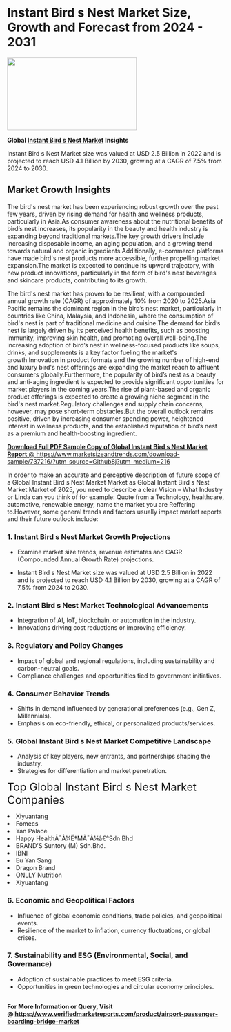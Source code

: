 <H1>Instant Bird s Nest Market Size, Growth and Forecast from 2024 - 2031</H1><img class="aligncenter size-medium wp-image-584254" src="https://thirdeyenews.in/wp-content/uploads/2024/09/Global-Market-Research-300x168.jpeg" alt="" width="300" height="168" /><p><strong>Global&nbsp;<a href="https://www.marketsizeandtrends.com/download-sample/737216/?utm_source=Github8j?utm_medium=216">Instant Bird s Nest Market</a> Insights</strong></p><p>Instant Bird s Nest Market size was valued at USD 2.5 Billion in 2022 and is projected to reach USD 4.1 Billion by 2030, growing at a CAGR of 7.5% from 2024 to 2030.</p><p><h2>Market Growth Insights</h2> <p>The bird's nest market has been experiencing robust growth over the past few years, driven by rising demand for health and wellness products, particularly in Asia.As consumer awareness about the nutritional benefits of bird’s nest increases, its popularity in the beauty and health industry is expanding beyond traditional markets.The key growth drivers include increasing disposable income, an aging population, and a growing trend towards natural and organic ingredients.Additionally, e-commerce platforms have made bird's nest products more accessible, further propelling market expansion.The market is expected to continue its upward trajectory, with new product innovations, particularly in the form of bird's nest beverages and skincare products, contributing to its growth.</p> <p><a href="download_sample_link"></a></p> <p>The bird's nest market has proven to be resilient, with a compounded annual growth rate (CAGR) of approximately 10% from 2020 to 2025.Asia Pacific remains the dominant region in the bird’s nest market, particularly in countries like China, Malaysia, and Indonesia, where the consumption of bird's nest is part of traditional medicine and cuisine.The demand for bird’s nest is largely driven by its perceived health benefits, such as boosting immunity, improving skin health, and promoting overall well-being.The increasing adoption of bird’s nest in wellness-focused products like soups, drinks, and supplements is a key factor fueling the market's growth.Innovation in product formats and the growing number of high-end and luxury bird's nest offerings are expanding the market reach to affluent consumers globally.Furthermore, the popularity of bird’s nest as a beauty and anti-aging ingredient is expected to provide significant opportunities for market players in the coming years.The rise of plant-based and organic product offerings is expected to create a growing niche segment in the bird's nest market.Regulatory challenges and supply chain concerns, however, may pose short-term obstacles.But the overall outlook remains positive, driven by increasing consumer spending power, heightened interest in wellness products, and the established reputation of bird’s nest as a premium and health-boosting ingredient.</p> <p><a href="get_more_link"></p><p><span class=""><strong>Download Full PDF Sample Copy of Global Instant Bird s Nest Market Report</strong> @ <a href="https://www.marketsizeandtrends.com/download-sample/737216/?utm_source=Github8j?utm_medium=216" target="_blank">https://www.marketsizeandtrends.com/download-sample/737216/?utm_source=Github8j?utm_medium=216</a></span></p><p>In order to make an accurate and perceptive description of future scope of a Global&nbsp;Instant Bird s Nest Market Market as Global&nbsp;Instant Bird s Nest Market Market of 2025, you need to describe a clear Vision &ndash; What Industry or Linda can you think of for example: Quote from a Technology, healthcare, automotive, renewable energy, name the market you are Reffering to.However, some general trends and factors usually impact market reports and their future outlook include:</p><h3>1.&nbsp;<strong>Instant Bird s Nest Market Growth Projections</strong></h3><ul><li>Examine market size trends, revenue estimates and CAGR (Compounded Annual Growth Rate) projections.</li><li><p>Instant Bird s Nest Market size was valued at USD 2.5 Billion in 2022 and is projected to reach USD 4.1 Billion by 2030, growing at a CAGR of 7.5% from 2024 to 2030.</p></li></ul><h3>2.&nbsp;<strong>Instant Bird s Nest Market Technological Advancements</strong></h3><ul><li>Integration of AI, IoT, blockchain, or automation in the industry.</li><li>Innovations driving cost reductions or improving efficiency.</li></ul><h3>3.&nbsp;<strong>Regulatory and Policy Changes</strong></h3><ul><li>Impact of global and regional regulations, including sustainability and carbon-neutral goals.</li><li>Compliance challenges and opportunities tied to government initiatives.</li></ul><h3>4.&nbsp;<strong>Consumer Behavior Trends</strong></h3><ul><li>Shifts in demand influenced by generational preferences (e.g., Gen Z, Millennials).</li><li>Emphasis on eco-friendly, ethical, or personalized products/services.</li></ul><h3>5.&nbsp;<strong>Global Instant Bird s Nest Market Competitive Landscape</strong></h3><ul><li>Analysis of key players, new entrants, and partnerships shaping the industry.</li><li>Strategies for differentiation and market penetration.</li></ul><p data-pm-slice="1 1 []"><span style="color: inherit; font-family: inherit; font-size: 25px;">Top Global Instant Bird s Nest Market Companies</span></p><div class="" data-test-id=""><p><li>Xiyuantang</li><li> Fomecs</li><li> Yan Palace</li><li> Happy HealthÃ¯Â¼Ë†MÃ¯Â¼â€°Sdn Bhd</li><li> BRAND'S Suntory (M) Sdn.Bhd.</li><li> IBNI</li><li> Eu Yan Sang</li><li> Dragon Brand</li><li> ONLLY Nutrition</li><li> Xiyuantang</li></p></div><h3>6.&nbsp;<strong>Economic and Geopolitical Factors</strong></h3><ul><li>Influence of global economic conditions, trade policies, and geopolitical events.</li><li>Resilience of the market to inflation, currency fluctuations, or global crises.</li></ul><h3>7.&nbsp;<strong>Sustainability and ESG (Environmental, Social, and Governance)</strong></h3><ul><li>Adoption of sustainable practices to meet ESG criteria.</li><li>Opportunities in green technologies and circular economy principles.</li></ul><h2><strong style="font-size: 14px;">For More Information or Query, Visit @&nbsp;</strong><a style="background-color: #ffffff; font-size: 14px;" href="https://www.marketsizeandtrends.com/report/instant-bird-s-nest-market/" target="_blank">https://www.verifiedmarketreports.com/product/airport-passenger-boarding-bridge-market</a></h2>